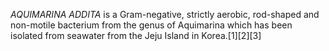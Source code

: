 _AQUIMARINA ADDITA_ is a Gram-negative, strictly aerobic, rod-shaped and non-motile bacterium from the genus of Aquimarina which has been isolated from seawater from the Jeju Island in Korea.[1][2][3]
